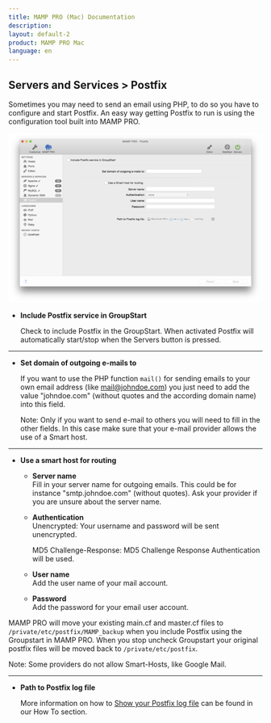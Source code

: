 ```yaml
---
title: MAMP PRO (Mac) Documentation
description: 
layout: default-2
product: MAMP PRO Mac
language: en
---
```


## Servers and Services > Postfix

Sometimes you may need to send an email using PHP, to do so you have to configure and start Postfix. An easy way getting Postfix to run is using the configuration tool built into MAMP PRO. 

![MAMP](Postfix.png)

*  **Include Postfix service in GroupStart**  

   Check to include Postfix in the GroupStart. When activated Postfix will automatically start/stop when the Servers button is   pressed.

---

*  **Set domain of outgoing e-mails to**

   If you want to use the PHP function `mail()` for sending emails to your own email address (like mail@johndoe.com) you
   just need to add the value "johndoe.com" (without quotes and the according domain name) into this field. 
   
   <div class="alert" role="alert">
   Note: Only if you want to send e-mail to others you will need to fill
   in the other fields. In this case make sure that your e-mail provider allows the use of a Smart host.
   </div>
---

*  **Use a smart host for routing**  

    *  **Server name**  
       Fill in your server name for outgoing emails. This could be for instance "smtp.johndoe.com" (without quotes).
       Ask your provider if you are unsure about the server name.  

    *  **Authentication**  
       Unencrypted: Your username and password will be sent unencrypted.
       
       MD5 Challenge-Response: MD5 Challenge Response Authentication will be used.

    *  **User name**  
       Add the user name of your mail account.  

    *  **Password**  
       Add the password for your email user account.  

  
  MAMP PRO will move your existing main.cf and master.cf files to `/private/etc/postfix/MAMP_backup` when you include Postfix using the Groupstart in MAMP PRO. When you stop uncheck Groupstart your original postfix files will be moved back to `/private/etc/postfix`.
  
  <div class="alert" role="alert">
   Note: Some providers do not allow Smart-Hosts, like Google Mail.
   </div>

---

*  **Path to Postfix log file**  

   More information on how to [Show your Postfix log file](../../How-Tos/#postfix_log) can be found in our How To section.
